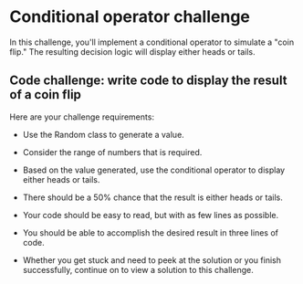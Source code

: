 # Conditional operator challenge

In this challenge, you'll implement a conditional operator to simulate a "coin flip." The resulting decision logic will display either heads or tails.

## Code challenge: write code to display the result of a coin flip

Here are your challenge requirements:

- Use the Random class to generate a value.

- Consider the range of numbers that is required.

- Based on the value generated, use the conditional operator to display either heads or tails.

- There should be a 50% chance that the result is either heads or tails.

- Your code should be easy to read, but with as few lines as possible.

- You should be able to accomplish the desired result in three lines of code.

- Whether you get stuck and need to peek at the solution or you finish successfully, continue on to view a solution to this challenge.

